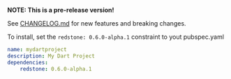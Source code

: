 **NOTE: This is a pre-release version!**

See [CHANGELOG.md](CHANGELOG.md) for new features and breaking changes.

To install, set the `redstone: 0.6.0-alpha.1` constraint to yout pubspec.yaml

```yaml
name: mydartproject
description: My Dart Project
dependencies:
    redstone: 0.6.0-alpha.1
```

